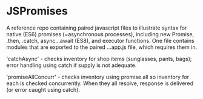 # JSPromises
A reference repo containing paired javascript files to illustrate syntax
for native (ES6) promises (=asynchronous processes), including new Promise, .then, .catch, 
async...await (ES8), and executor functions.
One file contains modules that are exported to the paired ...app.js file, which requires
them in.

'catchAsync' - checks inventory for shop items (sunglasses, pants, bags); error handling using catch if supply is not adequate.

'promiseAllConcurr' - checks inventory using promise.all so inventory for each is checked concurrently. When they all resolve, response is delivered (or error caught using catch).
